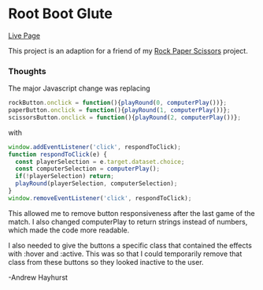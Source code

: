 # Root Boot Glute
[Live Page](https://andrewjh271.github.io/root-boot-glute/)

This project is an adaption for a friend of my [Rock Paper Scissors](https://andrewjh271.github.io/RockPaperScissors/) project.

### Thoughts

The major Javascript change was replacing

```javascript
rockButton.onclick = function(){playRound(0, computerPlay())};
paperButton.onclick = function(){playRound(1, computerPlay())};
scissorsButton.onclick = function(){playRound(2, computerPlay())};
```
with
```javascript
window.addEventListener('click', respondToClick);
function respondToClick(e) {
  const playerSelection = e.target.dataset.choice;
  const computerSelection = computerPlay();
  if(!playerSelection) return;
  playRound(playerSelection, computerSelection);
}
window.removeEventListener('click', respondToClick);
```
This allowed me to remove button responsiveness after the last game of the match. I also changed computerPlay to return strings instead of numbers, which made the code more readable.

I also needed to give the buttons a specific class that contained the effects with :hover and :active. This was so that I could temporarily remove that class from these buttons so they looked inactive to the user.

-Andrew Hayhurst